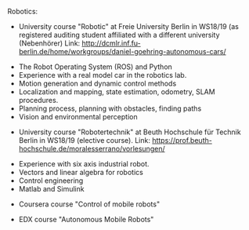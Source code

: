 Robotics:

* University course "Robotic" at Freie University Berlin in WS18/19 (as registered auditing student affiliated with a different university (Nebenhörer) 
Link: http://dcmlr.inf.fu-berlin.de/home/workgroups/daniel-goehring-autonomous-cars/

- The Robot Operating System (ROS) and Python
- Experience with a real model car in the robotics lab.
- Motion generation and dynamic control methods
- Localization and mapping, state estimation, odometry, SLAM procedures.
- Planning process, planning with obstacles, finding paths
- Vision and environmental perception


* University course "Robotertechnik" at Beuth Hochschule für Technik Berlin in WS18/19 (elective course).
Link: https://prof.beuth-hochschule.de/moralesserrano/vorlesungen/

- Experience with six axis industrial robot.
- Vectors and linear algebra for robotics
- Control engineering
- Matlab and Simulink

* Coursera course "Control of mobile robots"

* EDX course "Autonomous Mobile Robots"
